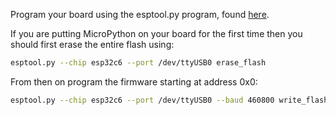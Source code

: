 Program your board using the esptool.py program, found [here](https://github.com/espressif/esptool).

If you are putting MicroPython on your board for the first time then you should
first erase the entire flash using:

```bash
esptool.py --chip esp32c6 --port /dev/ttyUSB0 erase_flash
```

From then on program the firmware starting at address 0x0:

```bash
esptool.py --chip esp32c6 --port /dev/ttyUSB0 --baud 460800 write_flash -z 0x0 ESP32_GENERIC_C6-20240602-v1.24.0.bin
```
